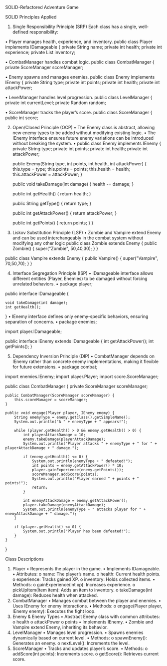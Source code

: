 SOLID-Refactored Adventure Game 

SOLID Principles Applied
1. Single Responsibility Principle (SRP)
Each class has a single, well-defined responsibility:

•	Player manages health, experience, and inventory.
	public class Player implements IDamageable {
    private String name;
    private int health;
    private int experience;
    private List<ItemManager> inventory;

•	CombatManager handles combat logic.
	public class CombatManager {
    private ScoreManager scoreManager;
    
•	Enemy spawns and manages enemies.
	public class Enemy implements IEnemy  {
    private String type;
    private int points;
    private int health;
    private int attackPower;
    
•	LevelManager handles level progression.
	public class LevelManager {
    private int currentLevel;
    private Random random;
    
•	ScoreManager tracks the player’s score.
	public class ScoreManager {
    public int score;

2. Open/Closed Principle (OCP)
•	The Enemy class is abstract, allowing new enemy types to be added without modifying existing logic.
•	The IEnemy interface ensures future enemy variations can be introduced without breaking the system.
•	public class Enemy implements IEnemy  {
    private String type;
    private int points;
    private int health;
    private int attackPower;

    public Enemy(String type, int points, int health, int attackPower) {
        this.type = type;
        this.points = points;
        this.health = health;
        this.attackPower = attackPower;
    }

    public void takeDamage(int damage) {
        health -= damage;
    }

    public int getHealth() {
        return health;
    }

    public String getType() {
        return type;
    }

    public int getAttackPower() {
        return attackPower;
    }

    public int getPoints() {
        return points;
    }
}


3. Liskov Substitution Principle (LSP)
•	Zombie and Vampire extend Enemy and can be used interchangeably in the combat system without modifying any other logic
public class Zombie extends Enemy {
    public Zombie() {
        super("Zombie", 50,40,30);
    }
}

public class Vampire extends Enemy {
    public Vampire() {
        super("Vampire", 70,50,70);
    }
}

4. Interface Segregation Principle (ISP)
•	IDamageable interface allows different entities (Player, Enemies) to be damaged without forcing unrelated behaviors.
•	package player;

public interface IDamageable {

    void takeDamage(int damage);
    int getHealth();
}
•	IEnemy interface defines only enemy-specific behaviors, ensuring separation of concerns.
•	package enemies;

import player.IDamageable;

public interface IEnemy extends IDamageable {
    int getAttackPower();
    int getPoints();
}

5. Dependency Inversion Principle (DIP)
•	CombatManager depends on IEnemy rather than concrete enemy implementations, making it flexible for future extensions.
•	package combat;

import enemies.IEnemy;
import player.Player;
import score.ScoreManager;

public class CombatManager {
    private ScoreManager scoreManager;

    public CombatManager(ScoreManager scoreManager) {
        this.scoreManager = scoreManager;
    }

    public void engage(Player player, IEnemy enemy) {
        String enemyType = enemy.getClass().getSimpleName();
        System.out.println("A " + enemyType + " appears!");

        while (player.getHealth() > 0 && enemy.getHealth() > 0) {
            int playerAttackDamage = 10;
            enemy.takeDamage(playerAttackDamage);
            System.out.println("Player attacks " + enemyType + " for " + playerAttackDamage + " damage.");

            if (enemy.getHealth() <= 0) {
                System.out.println(enemyType + " defeated!");
                int points = enemy.getAttackPower() * 10;
                player.gainExperience(enemy.getPoints());
                scoreManager.addScore(points);
                System.out.println("Player earned " + points + " points!");
                return;
            }

            int enemyAttackDamage = enemy.getAttackPower();
            player.takeDamage(enemyAttackDamage);
            System.out.println(enemyType + " attacks player for " + enemyAttackDamage + " damage.");
        }

        if (player.getHealth() <= 0) {
            System.out.println("Player has been defeated!");
        }
    }
}


Class Descriptions
1. Player
•	Represents the player in the game.
•	Implements IDamageable.
•	Attributes: 
o	name: The player’s name.
o	health: Current health points.
o	experience: Tracks gained XP.
o	inventory: Holds collected items.
•	Methods: 
o	gainExperience(int xp): Increases experience.
o	pickUpItem(Item item): Adds an item to inventory.
o	takeDamage(int damage): Reduces health when attacked.
2. CombatManager
•	Manages combat between the player and enemies.
•	Uses IEnemy for enemy interactions.
•	Methods: 
o	engage(Player player, IEnemy enemy): Executes the fight loop.
3. Enemy & Enemy Types
•	Abstract Enemy class with common attributes: 
o	health
o	attackPower
o	points
•	Implements IEnemy.
•	Zombie and Vampire extend Enemy, inheriting its behavior.
4. LevelManager
•	Manages level progression.
•	Spawns enemies dynamically based on current level.
•	Methods: 
o	spawnEnemy(): Generates an enemy.
o	nextLevel(): Increments the level.
5. ScoreManager
•	Tracks and updates player’s score.
•	Methods: 
o	addScore(int points): Increments score.
o	getScore(): Retrieves current score.

 
